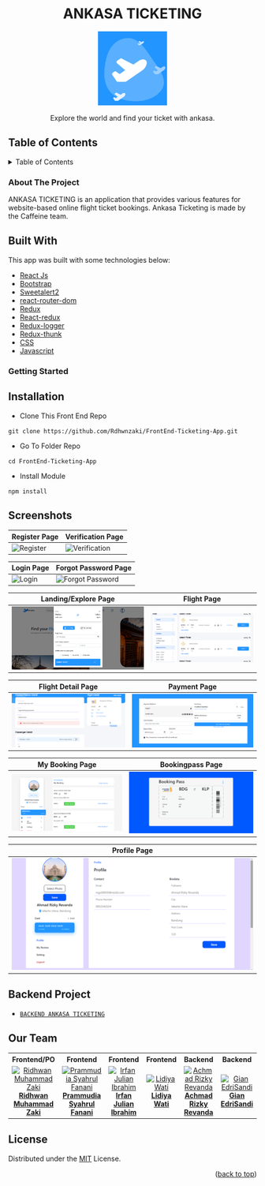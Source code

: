 <h1 align="center">ANKASA TICKETING</h1>

<p align="center">
  <img height="150" src="https://github.com/Rdhwnzaki/FrontEnd-Ticketing-App/blob/dev-lidiya/ss/logo.png"  />
</p>
 <p align="center">
    Explore the world and find your ticket with ankasa.
  </p>

<!-- TABLE OF CONTENTS -->
 ## Table of Contents
<details>
  <summary>Table of Contents</summary>
  <ol>
    <li>
      <a href="#about-the-project">About The Project</a>
      <ul>
        <li><a href="#built-with">Built with</a></li>
      </ul>
    </li>
    <li>
      <a href="#getting-started">Getting Started</a>
      <ul>
        <li><a href="#installation">Installation</a></li>
      </ul>
    </li>
    <li><a href="#screenshoots">Screenshots</a></li>
    <li><a href="#backend-project">Backend Project</a></li>
    <li><a href="#our-team">Our Team</a></li>
    <li><a href="#license">License</a></li>
  </ol>
</details>

### About The Project
ANKASA TICKETING is an application that provides various features for website-based online flight ticket bookings. Ankasa Ticketing is made by the Caffeine team.

## Built With
This app was built with some technologies below:
- [React Js](https://(https://reactjs.org)/)
- [Bootstrap](https://www.npmjs.com/package/bootstrap)
- [Sweetalert2](https://www.npmjs.com/package/sweetalert2)
- [react-router-dom](https://www.npmjs.com/package/react-router-dom)
- [Redux](https://www.npmjs.com/package/redux)
- [React-redux](https://www.npmjs.com/package/react-redux)
- [Redux-logger](https://www.npmjs.com/package/redux-logger)
- [Redux-thunk](https://www.npmjs.com/search?q=redux-thunk)
- [CSS](https://developer.mozilla.org/en-US/docs/Web/CSS?retiredLocale=id)
- [Javascript](https://www.javascript.com/)

<!-- GETTING STARTED -->
### Getting Started
## Installation

- Clone This Front End Repo
```
git clone https://github.com/Rdhwnzaki/FrontEnd-Ticketing-App.git
```
- Go To Folder Repo
```
cd FrontEnd-Ticketing-App
```
- Install Module
```
npm install
```

## Screenshots
| Register Page | Verification Page |
| ------------- | ------------- |
| ![Register](https://github.com/Rdhwnzaki/FrontEnd-Ticketing-App/blob/dev-lidiya/ss/register.png "Register Page") | ![Verification](https://github.com/Rdhwnzaki/FrontEnd-Ticketing-App/blob/dev-lidiya/ss/verification.png "Verification Page")|

| Login Page | Forgot Password Page |
| ------------- | ------------- |
| ![Login](https://github.com/Rdhwnzaki/FrontEnd-Ticketing-App/blob/dev-lidiya/ss/assets/login.png "Login Page") | ![Forgot Password](https://github.com/Rdhwnzaki/FrontEnd-Ticketing-App/blob/dev-lidiya/ss/forgot.png "Forgot Password Page")|

| Landing/Explore Page | Flight Page |
| ------------- | ------------- |
| ![Landing](https://github.com/Rdhwnzaki/FrontEnd-Ticketing-App/blob/dev-lidiya/ss/landing.png "Landing/Explore Page") | ![Flight](https://github.com/Rdhwnzaki/FrontEnd-Ticketing-App/blob/dev-lidiya/ss/flight.png "Flight Page")|

| Flight Detail Page | Payment Page |
| ------------- | ------------- |
| ![Flight Detail](https://github.com/Rdhwnzaki/FrontEnd-Ticketing-App/blob/dev-lidiya/ss/flight_detail.png "Flight Detail Page") | ![Payment](https://github.com/Rdhwnzaki/FrontEnd-Ticketing-App/blob/dev-lidiya/ss/payment.png "Payment Page")|

| My Booking Page | Bookingpass Page |
| ------------- | ------------- |
| ![My Booking](https://github.com/Rdhwnzaki/FrontEnd-Ticketing-App/blob/dev-lidiya/ss/mybooking.png "My Booking Page") | ![Bookingpass](https://github.com/Rdhwnzaki/FrontEnd-Ticketing-App/blob/dev-lidiya/ss/bookingpass.png "Bookingpass Page")|

| Profile Page |
| ------------- |
| ![Profile](https://github.com/Rdhwnzaki/FrontEnd-Ticketing-App/blob/dev-lidiya/ss/profile.png "Profile Page")

## Backend Project
- [`BACKEND ANKASA TICKETING`](https://github.com/Rdhwnzaki/BackEnd-Ticketing-App)

## Our Team
<center>
  <table>
    <tr>
      <th>Frontend/PO</th>
      <th>Frontend</th>
      <th>Frontend</th>
      <th>Frontend</th>
      <th>Backend</th>
      <th>Backend</th>
    </tr>
    <tr>
      <td align="center">
        <a href="https://github.com/Rdhwnzaki">
          <img width="150" style="background-size: contain;" src="https://avatars.githubusercontent.com/u/114749223?v=4" alt="Ridhwan Muhammad Zaki"><br/>
          <b>Ridhwan Muhammad Zaki</b>
        </a>
      </td>
      <td align="center">
        <a href="https://github.com/Fanani23">
          <img width="150" src="https://avatars.githubusercontent.com/u/103256648?v=4" alt="Prammudia Syahrul Fanani"><br/>
          <b>Prammudia Syahrul Fanani</b>
        </a>
      </td>
      <td align="center">
        <a href="https://github.com/IrfanJulian">
          <img width="150" src="https://avatars.githubusercontent.com/u/99703360?v=4" alt="Irfan Julian Ibrahim"><br/>
          <b>Irfan Julian Ibrahim</b>
        </a>
      </td>
      <td align="center">
        <a href="https://github.com/Lidiya135">
          <img width="150" src="https://avatars.githubusercontent.com/u/105529138?v=4" alt="Lidiya Wati"><br/>
          <b>Lidiya Wati</b>
        </a>
      </td>
      <td align="center">
        <a href="https://github.com/RizRev">
          <img width="150" src="https://avatars.githubusercontent.com/u/114935602?v=4" alt="Achmad Rizky Revanda"><br/>
          <b>Achmad Rizky Revanda</b>
        </a>
      </td>
      <td align="center">
        <a href="https://github.com/giansandi025">
          <img width="150" src="https://avatars.githubusercontent.com/u/109684038?v=4" alt="Gian EdriSandi"><br/>
          <b>Gian EdriSandi</b>
        </a>
      </td>
    </tr>
  </table>
</center>

## License
Distributed under the [MIT](/LICENSE) License.

<p align="right">(<a href="#top">back to top</a>)</p>
